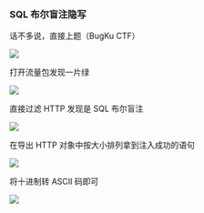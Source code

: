 ### SQL 布尔盲注隐写

话不多说，直接上题（BugKu CTF）

![](https://pic1.imgdb.cn/item/67837d69d0e0a243d4f39dab.png)

打开流量包发现一片绿

![](https://pic1.imgdb.cn/item/678384f8d0e0a243d4f39ff4.png)

直接过滤 HTTP 发现是 SQL 布尔盲注

![](https://pic1.imgdb.cn/item/678385ffd0e0a243d4f3a056.png)

在导出 HTTP 对象中按大小排列拿到注入成功的语句

![](https://pic1.imgdb.cn/item/67838646d0e0a243d4f3a076.png)

将十进制转 ASCII 码即可

![](https://pic1.imgdb.cn/item/678386e4d0e0a243d4f3a0c4.png)